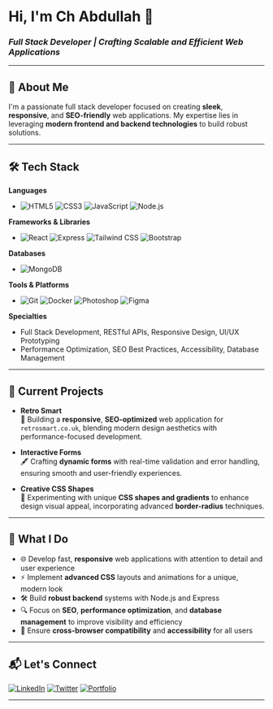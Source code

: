 # Hi, I'm Ch Abdullah 👋  
### *Full Stack Developer | Crafting Scalable and Efficient Web Applications*

---

## 🚀 About Me  
I'm a passionate full stack developer focused on creating **sleek**, **responsive**, and **SEO-friendly** web applications. My expertise lies in leveraging **modern frontend and backend technologies** to build robust solutions.

---

## 🛠️ Tech Stack  
**Languages**  
- ![HTML5](https://img.shields.io/badge/-HTML5-orange) ![CSS3](https://img.shields.io/badge/-CSS3-blue) ![JavaScript](https://img.shields.io/badge/-JavaScript-yellow) ![Node.js](https://img.shields.io/badge/-Node.js-green)

**Frameworks & Libraries**  
- ![React](https://img.shields.io/badge/-React-blue) ![Express](https://img.shields.io/badge/-Express-lightgrey) ![Tailwind CSS](https://img.shields.io/badge/-Tailwind%20CSS-38B2AC) ![Bootstrap](https://img.shields.io/badge/-Bootstrap-purple)

**Databases**  
- ![MongoDB](https://img.shields.io/badge/-MongoDB-green)

**Tools & Platforms**  
- ![Git](https://img.shields.io/badge/-Git-black) ![Docker](https://img.shields.io/badge/-Docker-blue) ![Photoshop](https://img.shields.io/badge/-Photoshop-31A8FF) ![Figma](https://img.shields.io/badge/-Figma-red)

**Specialties**  
- Full Stack Development, RESTful APIs, Responsive Design, UI/UX Prototyping  
- Performance Optimization, SEO Best Practices, Accessibility, Database Management

---

## 🌟 Current Projects  
- **Retro Smart**  
  🚀 Building a **responsive**, **SEO-optimized** web application for `retrosmart.co.uk`, blending modern design aesthetics with performance-focused development.

- **Interactive Forms**  
  🖋️ Crafting **dynamic forms** with real-time validation and error handling, ensuring smooth and user-friendly experiences.

- **Creative CSS Shapes**  
  🎨 Experimenting with unique **CSS shapes and gradients** to enhance design visual appeal, incorporating advanced **border-radius** techniques.

---

## 💼 What I Do  
- 🌐 Develop fast, **responsive** web applications with attention to detail and user experience  
- ⚡ Implement **advanced CSS** layouts and animations for a unique, modern look  
- 🛠️ Build **robust backend** systems with Node.js and Express  
- 🔍 Focus on **SEO**, **performance optimization**, and **database management** to improve visibility and efficiency  
- 📱 Ensure **cross-browser compatibility** and **accessibility** for all users

---

## 📬 Let's Connect  
[![LinkedIn](https://img.shields.io/badge/-LinkedIn-blue)](https://linkedin.com) [![Twitter](https://img.shields.io/badge/-Twitter-lightblue)](https://twitter.com) [![Portfolio](https://img.shields.io/badge/-Portfolio-black)](https://chabdullah-dev.netlify.app)

---
